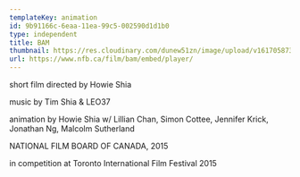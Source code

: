```yaml
---
templateKey: animation
id: 9b91166c-6eaa-11ea-99c5-002590d1d1b0
type: independent
title: BAM
thumbnail: https://res.cloudinary.com/dunew51zn/image/upload/v1617058733/animation/vid_T_BAM-1_oxd43j.jpg
url: https://www.nfb.ca/film/bam/embed/player/
---
```

short film directed by Howie Shia

music by Tim Shia & LEO37

animation by Howie Shia w/ Lillian Chan, Simon Cottee, Jennifer Krick, Jonathan Ng, Malcolm Sutherland

NATIONAL FILM BOARD OF CANADA, 2015

in competition at Toronto International Film Festival 2015